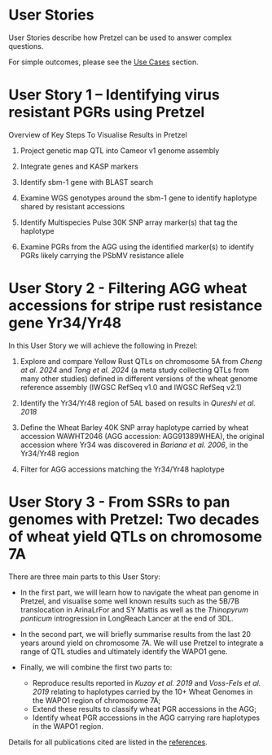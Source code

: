 # User Stories

User Stories describe how Pretzel can be used to answer complex questions.

For simple outcomes, please see the [Use Cases](/Use-Cases/) section.

# User Story 1 – Identifying virus resistant PGRs using Pretzel


Overview of Key Steps To Visualise Results in Pretzel

1. Project genetic map QTL into Cameor v1 genome assembly

2. Integrate genes and KASP markers

3. Identify sbm-1 gene with BLAST search

4. Examine WGS genotypes around the sbm-1 gene to identify haplotype shared by resistant accessions

5. Identify Multispecies Pulse 30K SNP array marker(s) that tag the haplotype

6. Examine PGRs from the AGG using the identified marker(s) to identify PGRs likely carrying the PSbMV resistance allele

# User Story 2 - Filtering AGG wheat accessions for stripe rust resistance gene Yr34/Yr48

In this User Story we will achieve the following in Prezel:

1. Explore and compare Yellow Rust QTLs on chromosome 5A from *Cheng at al. 2024* and *Tong et al. 2024* (a meta study collecting QTLs from many other studies) defined in different versions of the wheat genome reference assembly (IWGSC RefSeq v1.0 and IWGSC RefSeq v2.1)

2. Identify the Yr34/Yr48 region of 5AL based on results in *Qureshi et al. 2018*

3. Define the Wheat Barley 40K SNP array haplotype carried by wheat accession WAWHT2046 (AGG accession: AGG91389WHEA), the original accession where Yr34 was discovered in *Bariana et al. 2006*, in the Yr34/Yr48 region

4. Filter for AGG accessions matching the Yr34/Yr48 haplotype

# User Story 3 - From SSRs to pan genomes with Pretzel: Two decades of wheat yield QTLs on chromosome 7A

There are three main parts to this User Story:

- In the first part, we will learn how to navigate the wheat pan genome in Pretzel, and visualise some well known results such as the 5B/7B translocation in ArinaLrFor and SY Mattis as well as the *Thinopyrum ponticum* introgression in LongReach Lancer at the end of 3DL.

- In the second part, we will briefly summarise results from the last 20 years around yield on chromosome 7A. We will use Pretzel to integrate a range of QTL studies and ultimately identify the WAPO1 gene.

- Finally, we will combine the first two parts to:
    * Reproduce results reported in *Kuzay et al. 2019* and *Voss-Fels et al. 2019* relating to haplotypes carried by the 10+ Wheat Genomes in the WAPO1 region of chromosome 7A;
    * Extend these results to classify wheat PGR accessions in the AGG;
    * Identify wheat PGR accessions in the AGG carrying rare haplotypes in the WAPO1 region.
 
Details for all publications cited are listed in the [references](#references).
